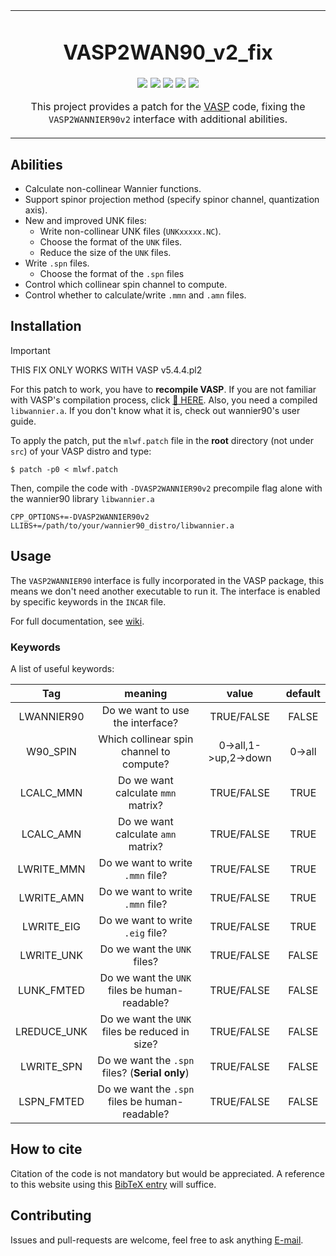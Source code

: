 <table align="center"><tr><td align="center" width="9999">

# VASP2WAN90_v2_fix


<a href="https://github.com/Chengcheng-Xiao/VASP2WAN90_v2_fix" alt="Star">
<img src="https://img.shields.io/github/stars/Chengcheng-Xiao/VASP2WAN90_v2_fix?style=flat-square" /></a>

<a href="https://github.com/Chengcheng-Xiao/VASP2WAN90_v2_fix/fork" alt="Fork">
<img src="https://img.shields.io/github/forks/Chengcheng-Xiao/VASP2WAN90_v2_fix?style=flat-square" /></a>

<a href="https://github.com/Chengcheng-Xiao/VASP2WAN90_v2_fix/wiki" alt="Wiki">
<img src="https://img.shields.io/badge/-wiki-brightgreen?style=flat-square" /></a>

<a href="https://raw.githubusercontent.com/Chengcheng-Xiao/VASP2WAN90_v2_fix/dev/vasp2wan90.bib" alt="Cite">
<img src="https://img.shields.io/badge/-cite-ff69b4?style=flat-square" /></a>

<a href="https://twitter.com/iconxicon" alt="Twitter">
<img src="https://img.shields.io/twitter/follow/iconxicon ?style=flat-square&logo=twitter" /></a>



This project provides a patch for the [VASP](https://www.vasp.at/) code, fixing the `VASP2WANNIER90v2` interface with additional abilities.
</td></tr></table>


<!-- ## Table of Contents

* [Abilities](#Abilities)
* [Installation](#Installation)
* [Usage](#Usage)
  * [Keywords](#Keywords)
* [Roadmap](#Roadmap)
* [Contributing](#Contributing) -->

## Abilities

- Calculate non-collinear Wannier functions.
- Support spinor projection method (specify spinor channel, quantization axis).
- New and improved UNK files:
  - Write non-collinear UNK files (`UNKxxxxx.NC`).
  - Choose the format of the `UNK` files.
  - Reduce the size of the `UNK` files.
- Write `.spn` files.
  - Choose the format of the `.spn` files
- Control which collinear spin channel to compute.
- Control whether to calculate/write `.mmn` and `.amn` files.

## Installation

> [!IMPORTANT]
> THIS FIX ONLY WORKS WITH VASP v5.4.4.pl2

For this patch to work, you have to __recompile VASP__.
If you are not familiar with VASP's compilation process, click [:link: HERE](https://www.vasp.at/wiki/index.php/Installing_VASP.5.X.X).
Also, you need a compiled `libwannier.a`.
If you don't know what it is, check out wannier90's user guide.

To apply the patch, put the `mlwf.patch` file in the __root__ directory (not under `src`) of your VASP distro and type:
```
$ patch -p0 < mlwf.patch
```
Then, compile the code with `-DVASP2WANNIER90v2` precompile flag alone with the wannier90 library `libwannier.a`
```
CPP_OPTIONS+=-DVASP2WANNIER90v2
LLIBS+=/path/to/your/wannier90_distro/libwannier.a
```

## Usage
The `VASP2WANNIER90` interface is fully incorporated in the VASP package, this means we don't need another executable to run it. The interface is enabled by specific keywords in the `INCAR` file.

For full documentation, see [wiki](https://github.com/Chengcheng-Xiao/VASP2WAN90_v2_fix/wiki).

### Keywords
A list of useful keywords:

| Tag            | meaning                                         | value                 | default          |
|:--------------:|:-----------------------------------------------:|:---------------------:|:----------------:|
|   LWANNIER90   | Do we want to use the interface?                | TRUE/FALSE            | FALSE            |
|    W90_SPIN    | Which collinear spin channel to compute?        | 0->all,1->up,2->down  | 0->all           |
|    LCALC_MMN   | Do we want calculate `mmn` matrix?              | TRUE/FALSE            | TRUE             |
|    LCALC_AMN   | Do we want calculate `amn` matrix?              | TRUE/FALSE            | TRUE             |
|   LWRITE_MMN   | Do we want to write `.mmn` file?                | TRUE/FALSE            | TRUE             |
|   LWRITE_AMN   | Do we want to write `.mmn` file?                | TRUE/FALSE            | TRUE             |
|   LWRITE_EIG   | Do we want to write `.eig` file?                | TRUE/FALSE            | TRUE             |
|   LWRITE_UNK   | Do we want the `UNK` files?                     | TRUE/FALSE            | FALSE            |
|   LUNK_FMTED   | Do we want the `UNK` files be human-readable?   | TRUE/FALSE            | FALSE            |
|   LREDUCE_UNK  | Do we want the `UNK` files be reduced in size?  | TRUE/FALSE            | FALSE            |
|   LWRITE_SPN   | Do we want the `.spn` files? (__Serial only__)  | TRUE/FALSE            | FALSE            |
|   LSPN_FMTED   | Do we want the `.spn` files be human-readable?  | TRUE/FALSE            | FALSE            |

## How to cite
Citation of the code is not mandatory but would be appreciated. A reference to this website using this [BibTeX entry](./vasp2wan90.bib) will suffice.

## Contributing
Issues and pull-requests are welcome, feel free to ask anything [E-mail](iconxicon@me.com).
